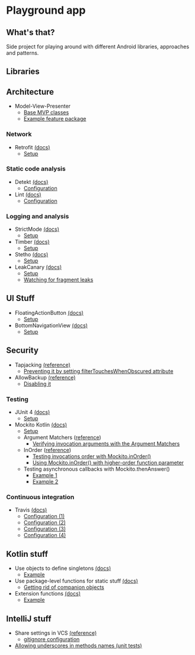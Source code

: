 # Playground app

## What's that?

Side project for playing around with different Android libraries, approaches and patterns.

## Libraries

## Architecture
* Model-View-Presenter
    * [Base MVP classes](https://github.com/jahudzik/playground-app/tree/develop/app/src/main/java/com/jahu/playground/mvp)
    * [Example feature package](https://github.com/jahudzik/playground-app/tree/develop/app/src/main/java/com/jahu/playground/features/chooseuser)
    
### Network

* Retrofit [(docs)](http://square.github.io/retrofit/)
    * [Setup](https://github.com/jahudzik/playground-app/commit/9fab27130c0beda4ae7f6fbc639b718fc965a602)

### Static code analysis

* Detekt [(docs)](https://github.com/arturbosch/detekt)
    * [Configuration](https://github.com/jahudzik/playground-app/commit/04ba665d3e46667f92e50296ee62e456410f011c)
* Lint [(docs)](https://developer.android.com/studio/write/lint.html)
    * [Configuration](https://github.com/jahudzik/playground-app/commit/c677e2cc06d0bc2ceb5b311bb04cea5e257c8299)

### Logging and analysis

* StrictMode [(docs)](https://developer.android.com/reference/android/os/StrictMode.html)
    * [Setup](https://github.com/jahudzik/playground-app/commit/53d79cc6e12ea6a1bbcf65022915b1416e11bf68)
* Timber [(docs)](https://github.com/JakeWharton/timber)
    * [Setup](https://github.com/jahudzik/playground-app/commit/1235934fc8dc6d5218af83c120405c1cc8dafb42)
* Stetho [(docs)](http://facebook.github.io/stetho/)
    * [Setup](https://github.com/jahudzik/playground-app/commit/aa166640670e80b8937cef9512c7ed25e197e130)
* LeakCanary [(docs)](https://github.com/square/leakcanary)
     * [Setup](https://github.com/jahudzik/playground-app/commit/85480900bc857023627a91a305e5a14a3dc1bf12)
     * [Watching for fragment leaks](https://github.com/jahudzik/playground-app/commit/38d7d45242d15cfad3855996886794753907f0ef)

## UI Stuff

* FloatingActionButton [(docs)](https://developer.android.com/reference/android/support/design/widget/FloatingActionButton.html)
    * [Setup](https://github.com/jahudzik/playground-app/commit/1135142571efdc2edb672124894f877557bc5ac6)
* BottomNavigationView [(docs)](https://developer.android.com/reference/android/support/design/widget/BottomNavigationView.html)
    * [Setup](https://github.com/jahudzik/playground-app/commit/484c22b1d450b53170622aa58d34664564ee627e)

## Security

* Tapjacking [(reference)](https://blog.devknox.io/tapjacking-android-prevent/)
    * [Preventing it by setting filterTouchesWhenObscured attribute](https://github.com/jahudzik/playground-app/commit/cd5bfb43369044311bb222357f400c45875e9e22)
* AllowBackup [(reference)](https://blog.devknox.io/what-is-android-allowbackup-how-it-affects-your-app/)
    * [Disabling it](https://github.com/jahudzik/playground-app/commit/8a4fb57c910981c325d42e8a24231e70abec1ca2)

### Testing 

* JUnit 4 [(docs)](http://junit.org/junit4)
    * [Setup](https://github.com/jahudzik/playground-app/commit/2ae79209f13a80ccb9ad02b0a8e71e0339d83cc3)
* Mockito Kotlin [(docs)](https://github.com/nhaarman/mockito-kotlin)
    * [Setup](https://github.com/jahudzik/playground-app/commit/2ae79209f13a80ccb9ad02b0a8e71e0339d83cc3)
    * Argument Matchers ([reference](https://github.com/nhaarman/mockito-kotlin/wiki/Mocking-and-verifying#argument-matchers))
        * [Verifying invocation arguments with the Argument Matchers](https://github.com/jahudzik/playground-app/commit/84ac249a362450233ad686be94697e95335940de#diff-658aa0166cdde11c0d58825acdbb55e4)
    * InOrder ([reference](https://github.com/nhaarman/mockito-kotlin/wiki/Mocking-and-verifying#inorder))
        * [Testing invocations order with Mockito.inOrder()](https://github.com/jahudzik/playground-app/commit/b76d8d22a47665540242ae0d63a601173ddf81ed)
        * [Using Mockito.inOrder() with higher-order function parameter](https://github.com/jahudzik/playground-app/commit/7a2c55efbd485d233fc171f8c3aca87278ecbe91)
    * Testing asynchronous callbacks with Mockito.thenAnswer()
        * [Example 1](https://github.com/jahudzik/playground-app/commit/a6f1b28ce48273f228319a6ce7ae048f5ed1158a)
        * [Example 2](https://github.com/jahudzik/playground-app/commit/026e3ee0e87ede7d90138389929d28b7bfb4fb18)

### Continuous integration
 
* Travis [(docs)](https://travis-ci.org/)
    * [Configuration (1)](https://github.com/jahudzik/playground-app/commit/6427b738ee8ab3c379be6d0e96b3f6f332906c11)
    * [Configuration (2)](https://github.com/jahudzik/playground-app/commit/30016905e0f613d652efe96119d3cda54cd904ec)
    * [Configuration (3)](https://github.com/jahudzik/playground-app/commit/ec40fb9959ca6bdc02da10b0d524a4334e257335)
    * [Configuration (4)](https://github.com/jahudzik/playground-app/commit/c418f26c6f480ef4a302a6b8a82ba3ccfd72d150)

## Kotlin stuff

* Use objects to define singletons [(docs)](https://kotlinlang.org/docs/reference/object-declarations.html#object-declarations)
    * [Example](https://github.com/jahudzik/playground-app/commit/c37c31936115a0837badbbc2a8e20e62a9b8c2ea)
* Use package-level functions for static stuff [(docs)](https://kotlinlang.org/docs/reference/classes.html#companion-objects)
    * [Getting rid of companion objects](https://github.com/jahudzik/playground-app/commit/afcc74664ce97a8984b7ae867fdc211f39451144)
* Extension functions [(docs)](https://kotlinlang.org/docs/reference/extensions.html)
    * [Example](https://github.com/jahudzik/playground-app/commit/afa7155085c08844e5618282d1326283c24cc398)

## IntelliJ stuff

* Share settings in VCS [(reference)](https://tips.seebrock3r.me/share-settings-with-the-team-a-year-later-e28c24fc07aa#.lr4d1itga)
    * [gitignore configuration](https://github.com/jahudzik/playground-app/commit/31c69d569e3d8d198fb29896faac446859d5b44d#diff-a084b794bc0759e7a6b77810e01874f2)
* [Allowing underscores in methods names (unit tests)](https://github.com/jahudzik/playground-app/commit/a0dba3aeac1aee3c599d8e0ae6aba9699cb9a866)
